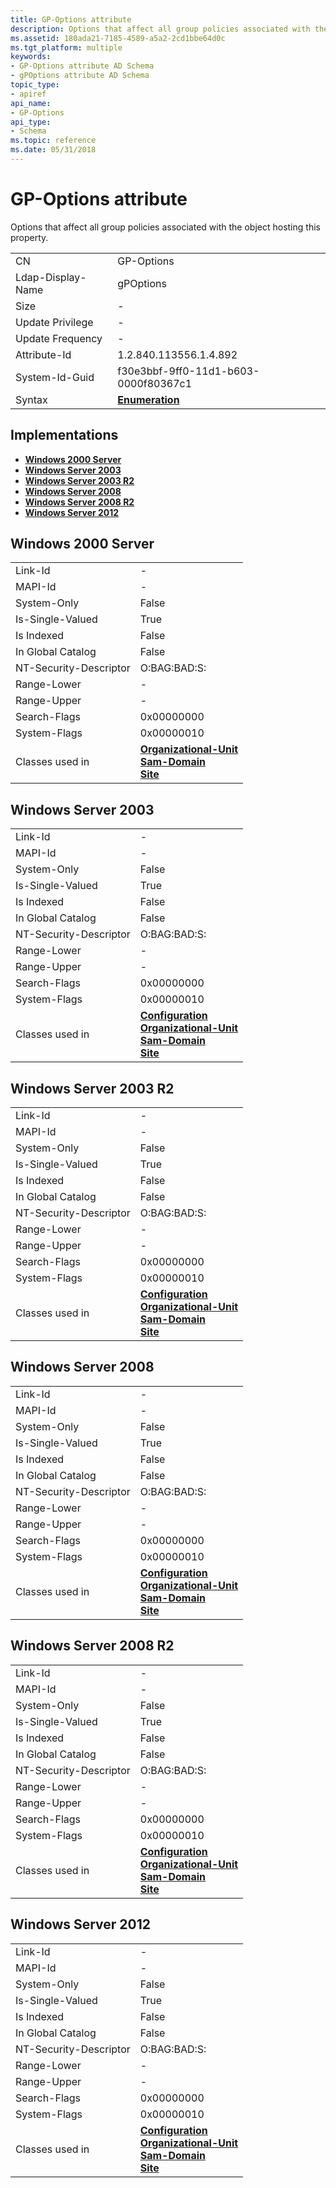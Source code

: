```yaml
---
title: GP-Options attribute
description: Options that affect all group policies associated with the object hosting this property.
ms.assetid: 180ada21-7185-4589-a5a2-2cd1bbe64d0c
ms.tgt_platform: multiple
keywords:
- GP-Options attribute AD Schema
- gPOptions attribute AD Schema
topic_type:
- apiref
api_name:
- GP-Options
api_type:
- Schema
ms.topic: reference
ms.date: 05/31/2018
---
```


# GP-Options attribute

Options that affect all group policies associated with the object hosting this property.



|                   |                                      |
|-------------------|--------------------------------------|
| CN                | GP-Options                           |
| Ldap-Display-Name | gPOptions                            |
| Size              | \-                                   |
| Update Privilege  | \-                                   |
| Update Frequency  | \-                                   |
| Attribute-Id      | 1.2.840.113556.1.4.892               |
| System-Id-Guid    | f30e3bbf-9ff0-11d1-b603-0000f80367c1 |
| Syntax            | [**Enumeration**](s-enumeration.md) |



## Implementations

-   [**Windows 2000 Server**](#windows-2000-server)
-   [**Windows Server 2003**](#windows-server-2003)
-   [**Windows Server 2003 R2**](#windows-server-2003-r2)
-   [**Windows Server 2008**](#windows-server-2008)
-   [**Windows Server 2008 R2**](#windows-server-2008-r2)
-   [**Windows Server 2012**](#windows-server-2012)

## Windows 2000 Server



|                        |                                                                                                                                               |
|------------------------|-----------------------------------------------------------------------------------------------------------------------------------------------|
| Link-Id                | \-                                                                                                                                            |
| MAPI-Id                | \-                                                                                                                                            |
| System-Only            | False                                                                                                                                         |
| Is-Single-Valued       | True                                                                                                                                          |
| Is Indexed             | False                                                                                                                                         |
| In Global Catalog      | False                                                                                                                                         |
| NT-Security-Descriptor | O:BAG:BAD:S:                                                                                                                                  |
| Range-Lower            | \-                                                                                                                                            |
| Range-Upper            | \-                                                                                                                                            |
| Search-Flags           | 0x00000000                                                                                                                                    |
| System-Flags           | 0x00000010                                                                                                                                    |
| Classes used in        | [**Organizational-Unit**](c-organizationalunit.md)<br/> [**Sam-Domain**](c-samdomain.md)<br/> [**Site**](c-site.md)<br/> |



## Windows Server 2003



|                        |                                                                                                                                                                                                   |
|------------------------|---------------------------------------------------------------------------------------------------------------------------------------------------------------------------------------------------|
| Link-Id                | \-                                                                                                                                                                                                |
| MAPI-Id                | \-                                                                                                                                                                                                |
| System-Only            | False                                                                                                                                                                                             |
| Is-Single-Valued       | True                                                                                                                                                                                              |
| Is Indexed             | False                                                                                                                                                                                             |
| In Global Catalog      | False                                                                                                                                                                                             |
| NT-Security-Descriptor | O:BAG:BAD:S:                                                                                                                                                                                      |
| Range-Lower            | \-                                                                                                                                                                                                |
| Range-Upper            | \-                                                                                                                                                                                                |
| Search-Flags           | 0x00000000                                                                                                                                                                                        |
| System-Flags           | 0x00000010                                                                                                                                                                                        |
| Classes used in        | [**Configuration**](c-configuration.md)<br/> [**Organizational-Unit**](c-organizationalunit.md)<br/> [**Sam-Domain**](c-samdomain.md)<br/> [**Site**](c-site.md)<br/> |



## Windows Server 2003 R2



|                        |                                                                                                                                                                                                   |
|------------------------|---------------------------------------------------------------------------------------------------------------------------------------------------------------------------------------------------|
| Link-Id                | \-                                                                                                                                                                                                |
| MAPI-Id                | \-                                                                                                                                                                                                |
| System-Only            | False                                                                                                                                                                                             |
| Is-Single-Valued       | True                                                                                                                                                                                              |
| Is Indexed             | False                                                                                                                                                                                             |
| In Global Catalog      | False                                                                                                                                                                                             |
| NT-Security-Descriptor | O:BAG:BAD:S:                                                                                                                                                                                      |
| Range-Lower            | \-                                                                                                                                                                                                |
| Range-Upper            | \-                                                                                                                                                                                                |
| Search-Flags           | 0x00000000                                                                                                                                                                                        |
| System-Flags           | 0x00000010                                                                                                                                                                                        |
| Classes used in        | [**Configuration**](c-configuration.md)<br/> [**Organizational-Unit**](c-organizationalunit.md)<br/> [**Sam-Domain**](c-samdomain.md)<br/> [**Site**](c-site.md)<br/> |



## Windows Server 2008



|                        |                                                                                                                                                                                                   |
|------------------------|---------------------------------------------------------------------------------------------------------------------------------------------------------------------------------------------------|
| Link-Id                | \-                                                                                                                                                                                                |
| MAPI-Id                | \-                                                                                                                                                                                                |
| System-Only            | False                                                                                                                                                                                             |
| Is-Single-Valued       | True                                                                                                                                                                                              |
| Is Indexed             | False                                                                                                                                                                                             |
| In Global Catalog      | False                                                                                                                                                                                             |
| NT-Security-Descriptor | O:BAG:BAD:S:                                                                                                                                                                                      |
| Range-Lower            | \-                                                                                                                                                                                                |
| Range-Upper            | \-                                                                                                                                                                                                |
| Search-Flags           | 0x00000000                                                                                                                                                                                        |
| System-Flags           | 0x00000010                                                                                                                                                                                        |
| Classes used in        | [**Configuration**](c-configuration.md)<br/> [**Organizational-Unit**](c-organizationalunit.md)<br/> [**Sam-Domain**](c-samdomain.md)<br/> [**Site**](c-site.md)<br/> |



## Windows Server 2008 R2



|                        |                                                                                                                                                                                                   |
|------------------------|---------------------------------------------------------------------------------------------------------------------------------------------------------------------------------------------------|
| Link-Id                | \-                                                                                                                                                                                                |
| MAPI-Id                | \-                                                                                                                                                                                                |
| System-Only            | False                                                                                                                                                                                             |
| Is-Single-Valued       | True                                                                                                                                                                                              |
| Is Indexed             | False                                                                                                                                                                                             |
| In Global Catalog      | False                                                                                                                                                                                             |
| NT-Security-Descriptor | O:BAG:BAD:S:                                                                                                                                                                                      |
| Range-Lower            | \-                                                                                                                                                                                                |
| Range-Upper            | \-                                                                                                                                                                                                |
| Search-Flags           | 0x00000000                                                                                                                                                                                        |
| System-Flags           | 0x00000010                                                                                                                                                                                        |
| Classes used in        | [**Configuration**](c-configuration.md)<br/> [**Organizational-Unit**](c-organizationalunit.md)<br/> [**Sam-Domain**](c-samdomain.md)<br/> [**Site**](c-site.md)<br/> |



## Windows Server 2012



|                        |                                                                                                                                                                                                   |
|------------------------|---------------------------------------------------------------------------------------------------------------------------------------------------------------------------------------------------|
| Link-Id                | \-                                                                                                                                                                                                |
| MAPI-Id                | \-                                                                                                                                                                                                |
| System-Only            | False                                                                                                                                                                                             |
| Is-Single-Valued       | True                                                                                                                                                                                              |
| Is Indexed             | False                                                                                                                                                                                             |
| In Global Catalog      | False                                                                                                                                                                                             |
| NT-Security-Descriptor | O:BAG:BAD:S:                                                                                                                                                                                      |
| Range-Lower            | \-                                                                                                                                                                                                |
| Range-Upper            | \-                                                                                                                                                                                                |
| Search-Flags           | 0x00000000                                                                                                                                                                                        |
| System-Flags           | 0x00000010                                                                                                                                                                                        |
| Classes used in        | [**Configuration**](c-configuration.md)<br/> [**Organizational-Unit**](c-organizationalunit.md)<br/> [**Sam-Domain**](c-samdomain.md)<br/> [**Site**](c-site.md)<br/> |



 

 





